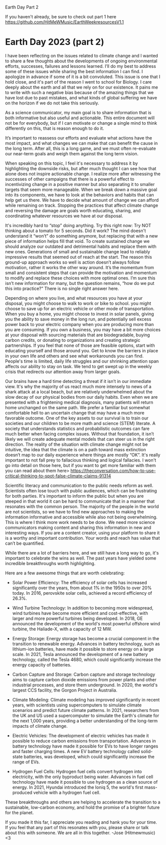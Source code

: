 Earth Day Part 2

If you haven't already, be sure to check out part 1 here https://github.com/HitMeWMusic/EarthWeekresourcesV1.1

# Earth Day 2023 (part 2)

I have been reflecting on the issues related to climate change and I wanted to share a few thoughts about the developments of ongoing environmental efforts, successes, failures and lessons learned.
I’ll do my best to address some of these issues while sharing the best information I can find. I apologize in advance if some of it is a bit convoluted.
This issue is one that I hold close, and it's part of the reason I went to school for Biology. I care deeply about the earth and all that we rely on for our existence. It pains me to write with such a negative bias because of the amazing things that we have lost due to past mistakes, and what kinds of global suffering we have on the horizon if we do not take this seriously.


As a science communicator, my main goal is to share information that is both informative but also useful and actionable. This entire document will not be for everybody, but if I can motivate or change a single mind to think differently on this, that is reason enough to do it.


It’s important to reassess our efforts and evaluate what actions have the most impact, and what changes we can make that can benefit the cause in the long term. After all, this is a long game, and we must often re-evaluate our near-term goals and weigh them against the long term vision.

When speaking on this topic, I feel it's necessary to address it by highlighting the downside risks, but after much thought I can see how that alone does not inspire actionable change. 
I realize more after witnessing the successes of other campaigns that there is a powerful effect to incentivizing change in a positive manner but also separating it to smaller targets that seem more manageable.
When we break down a massive goal into its components, we have to look at the behaviors and habits that can help get us there. We have to decide what amount of change we can afford while remaining on track. Stopping the practices that affect climate change and reversing the damage are goals worth educating, sharing, and coordinating whatever resources we have at our disposal. 

It's incredibly hard to “stop” doing anything. Try this right now:
Try NOT thinking about a tomato for 5 seconds. Did it work?
The mind doesn't understand it “won’t” do something anymore, but replacing that with a new piece of information helps fill that void. To create sustained change we should analyze our outdated and detrimental habits and replace them with new ones.
Generations of small and sustainable change lead to reliably impressive results that seemed out of reach at the start. 
The reason this ground-up approach works so well is action doesn’t always follow motivation, rather it works the other way around. It’s the momentum from small and consistent steps that can provide the motivation and momentum to modify and replace these choices with more optimal ones. 
I’m sure this isn’t new information for many, but the question remains, “how do we put this into practice?”
There is no single right answer here. 

Depending on where you live, and what resources you have at your disposal, you might choose to walk to work or bike to school. you might choose to save up for an electric vehicle or other mode of transportation. When you buy a home, you might choose to invest in solar panels, giving you the ability to save money in the long run, and potentially sell excess power back to your electric company when you are producing more than you are consuming.
If you own a business, you may have a bit more choices at your disposal with sourcing materials that are biodegradable, buying carbon credits, or donating to organizations and creating strategic partnerships. If you feel that none of those are feasible options, start with educating yourself and those around you. Get to know the barriers in place in your own life and others and see what workarounds you can find.
People's time is limited, daily life struggles and our shrinking attention span affects our ability to stay on task. We tend  to get swept up in the weekly crisis that redirects our attention away from larger goals.

Our brains have a hard time detecting a threat if it isn’t in our immediate view. It's why the majority of us react much more intensely to news of a shark attack at a local beach, but are relatively underwhelmed about the slow decay of our physical bodies from our daily habits. Even when we are presented with a frightening medical diagnosis, many patients will return home unchanged on the same path.
We prefer a familiar but somewhat comfortable hell to an uncertain change that may have a much more favorable outcome.
One of the key assets to our survival is to train our societies and our children to be more math and science (STEM) literate. A society that understands statistics and probabilistic outcomes can fare much better when facing complex issues. Without that foundation, it isn’t likely we will create adequate mental models that can steer us in the right direction. The reality of the situation with climate change might not be intuitive, the idea that the climate is on a path toward mass extinction doesn’t map to our daily experience where things are mostly “OK”. It's really important to not fall prey to fallacious thinking and logical fallacies. I won't go into detail on those here, but if you want to get more familiar with them you can read about them here> https://theconversation.com/how-to-use-critical-thinking-to-spot-false-climate-claims-91314

Scientific literacy and communication to the public needs reform as well. Scientists often lose touch with public audiences, which can be frustrating for both parties. It's important to inform the public but when you are steeped in that world it can be hard to communicate that in a manner that resonates with the common person. The majority of the people in the world are not scientists, so we have to find new approaches to making the information informative and accessible while also not being overwhelming. This is where I think more work needs to be done. We need more science communicators making content and sharing this information in new and interesting ways. If you are a content creator, using your platform to share it is a worthy and important contribution. Your words and reach has value that can’t be quantified.


While there are a lot of barriers here, and we still have a long way to go, it's important to celebrate the wins as well. The past years have yielded some incredible breakthroughs worth highlighting.
 
Here are a few awesome things that are worth celebrating: 

- Solar Power Efficiency: The efficiency of solar cells has increased significantly over the years, from about 1% in the 1950s to over 20% today. In 2016, perovskite solar cells, achieved a record efficiency of 26.3%.

- Wind Turbine Technology: In addition to becoming more widespread, wind turbines have become more efficient and cost-effective, with larger and more powerful turbines being developed. In 2018, GE announced the development of the world's most powerful offshore wind turbine, the Haliade-X, with a capacity of 12 MW.

- Energy Storage: Energy storage has become a crucial component in the transition to renewable energy. Advances in battery technology, such as lithium-ion batteries, have made it possible to store energy on a large scale. In 2021, Tesla announced the development of a new battery technology, called the Tesla 4680, which could significantly increase the energy capacity of batteries.

- Carbon Capture and Storage: Carbon capture and storage technology aims to capture carbon dioxide emissions from power plants and other industrial processes, and store them underground. In 2020, the world's largest CCS facility, the Gorgon Project in Australia.

- Climate Modeling: Climate modeling has improved significantly in recent years, with scientists using supercomputers to simulate climate scenarios and predict future climate patterns. In 2021, researchers from the UK and US used a supercomputer to simulate the Earth's climate for the next 1,000 years, providing a better understanding of the long-term impacts of climate change.

- Electric Vehicles: The development of electric vehicles has made it possible to reduce carbon emissions from transportation. Advances in battery technology have made it possible for EVs to have longer ranges and faster charging times. A new EV battery technology called solid-state batteries, was developed, which could significantly increase the range of EVs.

- Hydrogen Fuel Cells: Hydrogen fuel cells convert hydrogen into electricity, with the only byproduct being water. Advances in fuel cell technology have made it possible to use hydrogen as a clean source of energy. In 2021, Hyundai introduced the Ioniq 5, the world's first mass-produced vehicle with a hydrogen fuel cell.

These breakthroughs and others are helping to accelerate the transition to a sustainable, low-carbon economy, and hold the promise of a brighter future for the planet.

If you made it this far, I appreciate you reading and hank you for your time. If you feel that any part of this resonates with you, please share or talk about this with someone.
We are all in this together.
-Jose (Hitmewmusic) <3

